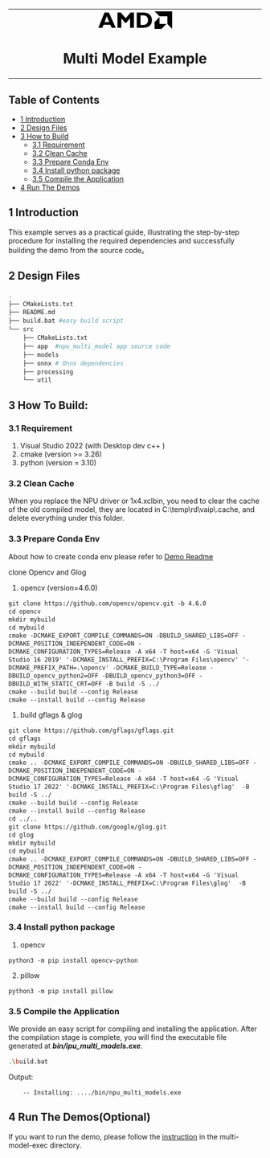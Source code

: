<table style="width:100%">
  <tr>

<th width="100%" colspan="6"><img src="https://github.com/Xilinx/Image-Collateral/blob/main/xilinx-logo.png?raw=true" width="30%"/><h1>Multi Model Example </h1>

</tr>

</table>

## Table of Contents

- [1 Introduction](#1-Introduction)
- [2 Design Files](#2-Design-Files)
- [3 How to Build](#3-How-To-Build)
    - [3.1 Requirement](#31-Requirement)
    - [3.2 Clean Cache](#32-Clean-Cache)
    - [3.3 Prepare Conda Env](#33-Prepare-Conda-Env)
    - [3.4 Install python package](#34-Install-python-package)
    - [3.5 Compile the Application](#35-Compile-the-Application)
- [4 Run The Demos](#3-Run-The-Demos)

## 1 Introduction
This example serves as a practical guide, illustrating the step-by-step procedure for installing the required dependencies and successfully building the demo from the source code。

## 2 Design Files

```bash
.
├── CMakeLists.txt
├── README.md
├── build.bat #easy build script
└── src
    ├── CMakeLists.txt
    ├── app  #npu_multi_model app source code
    ├── models
    ├── onnx # Onnx dependencies
    ├── processing
    └── util
```
## 3 How To Build:

### 3.1 Requirement
1. Visual Studio 2022 (with Desktop dev c++ )
2. cmake (version >= 3.26)
3. python (version = 3.10)


### 3.2 Clean Cache 
When you replace the NPU driver or 1x4.xclbin, you need to clear the cache of the old compiled model, they are located in C:\temp\rd\vaip\\.cache, and delete everything under this folder.

### 3.3 Prepare Conda Env
About how to create conda env please refer to [Demo Readme](../../demo/multi-model-exec/README.md)

clone Opencv and Glog
1. opencv (version=4.6.0)
```
git clone https://github.com/opencv/opencv.git -b 4.6.0
cd opencv
mkdir mybuild
cd mybuild
cmake -DCMAKE_EXPORT_COMPILE_COMMANDS=ON -DBUILD_SHARED_LIBS=OFF -DCMAKE_POSITION_INDEPENDENT_CODE=ON -DCMAKE_CONFIGURATION_TYPES=Release -A x64 -T host=x64 -G 'Visual Studio 16 2019' '-DCMAKE_INSTALL_PREFIX=C:\Program Files\opencv' '-DCMAKE_PREFIX_PATH=.\opencv' -DCMAKE_BUILD_TYPE=Release -DBUILD_opencv_python2=OFF -DBUILD_opencv_python3=OFF -DBUILD_WITH_STATIC_CRT=OFF -B build -S ../
cmake --build build --config Release
cmake --install build --config Release
``` 
1. build gflags & glog
```
git clone https://github.com/gflags/gflags.git
cd gflags
mkdir mybuild
cd mybuild
cmake .. -DCMAKE_EXPORT_COMPILE_COMMANDS=ON -DBUILD_SHARED_LIBS=OFF -DCMAKE_POSITION_INDEPENDENT_CODE=ON -DCMAKE_CONFIGURATION_TYPES=Release -A x64 -T host=x64 -G 'Visual Studio 17 2022' '-DCMAKE_INSTALL_PREFIX=C:\Program Files\gflag'  -B build -S ../
cmake --build build --config Release
cmake --install build --config Release
cd ../..
git clone https://github.com/google/glog.git
cd glog
mkdir mybuild
cd mybuild
cmake .. -DCMAKE_EXPORT_COMPILE_COMMANDS=ON -DBUILD_SHARED_LIBS=OFF -DCMAKE_POSITION_INDEPENDENT_CODE=ON -DCMAKE_CONFIGURATION_TYPES=Release -A x64 -T host=x64 -G 'Visual Studio 17 2022' '-DCMAKE_INSTALL_PREFIX=C:\Program Files\glog'  -B build -S ../
cmake --build build --config Release
cmake --install build --config Release
```

### 3.4 Install python package
1. opencv
```
python3 -m pip install opencv-python
```
2. pillow
```
python3 -m pip install pillow
```

### 3.5 Compile the Application

 We provide an easy script for compiling and installing the application. After the compilation stage is complete, you will find the executable file generated at ***bin/ipu_multi_models.exe***.

  ```bash
  .\build.bat
  ```
Output:
``` ......
    -- Installing: ..../bin/npu_multi_models.exe
```


## 4 Run The Demos(Optional)

If you want to run the demo, please follow the [instruction](../../demo/multi-model-exec/README.md) in the multi-model-exec directory. 
